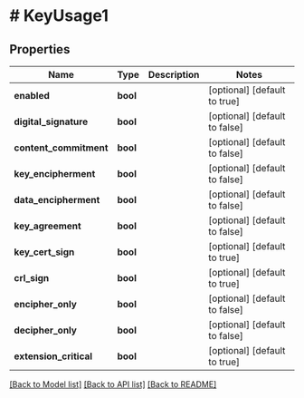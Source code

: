 # # KeyUsage1

## Properties

Name | Type | Description | Notes
------------ | ------------- | ------------- | -------------
**enabled** | **bool** |  | [optional] [default to true]
**digital_signature** | **bool** |  | [optional] [default to false]
**content_commitment** | **bool** |  | [optional] [default to false]
**key_encipherment** | **bool** |  | [optional] [default to false]
**data_encipherment** | **bool** |  | [optional] [default to false]
**key_agreement** | **bool** |  | [optional] [default to false]
**key_cert_sign** | **bool** |  | [optional] [default to true]
**crl_sign** | **bool** |  | [optional] [default to true]
**encipher_only** | **bool** |  | [optional] [default to false]
**decipher_only** | **bool** |  | [optional] [default to false]
**extension_critical** | **bool** |  | [optional] [default to true]

[[Back to Model list]](../../README.md#models) [[Back to API list]](../../README.md#endpoints) [[Back to README]](../../README.md)
